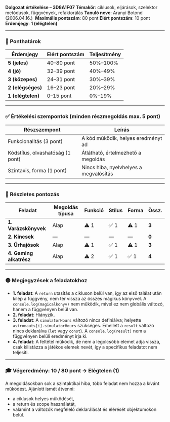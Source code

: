 **Dolgozat értékelése – 3D8A1F07**
**Témakör**: ciklusok, eljárások, szelektor metódusok, függvények, refaktorálás
**Tanuló neve**: Aranyi Botond (2006.04.16.) 
**Maximális pontszám**: 80 pont
**Elért pontszám**: 10 pont
**Érdemjegy**: **1 (elégtelen)**

---

### 📌 Ponthatárok

| Érdemjegy         | Elért pontszám | Teljesítmény |
| ----------------- | -------------- | ------------ |
| **5 (jeles)**     | 40–80 pont     | 50%–100%     |
| **4 (jó)**        | 32–39 pont     | 40%–49%      |
| **3 (közepes)**   | 24–31 pont     | 30%–39%      |
| **2 (elégséges)** | 16–23 pont     | 20%–29%      |
| **1 (elégtelen)** | 0–15 pont      | 0%–19%       |

---

### ✅ Értékelési szempontok (minden részmegoldás max. 5 pont)

| Részszempont                     | Leírás                                 |
| -------------------------------- | -------------------------------------- |
| Funkcionalitás (3 pont)          | A kód működik, helyes eredményt ad     |
| Kódstílus, olvashatóság (1 pont) | Átlátható, értelmezhető a megoldás     |
| Szintaxis, forma (1 pont)        | Nincs hiba, nyelvhelyes a megvalósítás |

---

### 📄 Részletes pontozás

| Feladat                 | Megoldás típusa | Funkció | Stílus | Forma | Össz. |
| ----------------------- | --------------- | ------- | ------ | ----- | ----- |
| **1. Varázskönyvek**    | Alap            | ⚠️ 1    | ✅ 1    | ⚠️ 1  | **3** |
| **2. Kincsek**          | —               | —       | —      | —     | **0** |
| **3. Űrhajósok**        | Alap            | ⚠️ 1    | ✅ 1    | ⚠️ 1  | **3** |
| **4. Gaming alkatrész** | Alap            | ⚠️ 2    | ✅ 1    | ✅ 1   | **4** |

---

### 🟡 Megjegyzések a feladatokhoz

* **1. feladat**: A `return` utasítás a cikluson belül van, így az első találat után kilép a függvény, nem tér vissza az összes mágikus könyvvel. A `console.log(magicalkonyv)` nem működik, mivel ez nem globális változó, hanem a függvényen belül van.
* **2. feladat**: Hiányzik.
* **3. feladat**: A `simulatorHours` változó nincs definiálva; helyette `astronauts[i].simulatorHours` szükséges. Emellett a `result` változó nincs deklarálva (`let` vagy `const`). A `console.log(result)` nem a függvényen belüli eredményt írja ki.
* **4. feladat**: A feltétel működik, de nem a legolcsóbb elemet adja vissza, csak kilistázza a játékos elemek nevét, így a specifikus feladatot nem teljesíti.

---

### 🎓 **Végeredmény: 10 / 80 pont → Elégtelen (1)**

A megoldásokban sok a szintaktikai hiba, több feladat nem hozza a kívánt működést. Ajánlott ismét átvenni:

* a ciklusok helyes működését,
* a return és scope használatát,
* valamint a változók megfelelő deklarálását és elérését objektumokon belül.
